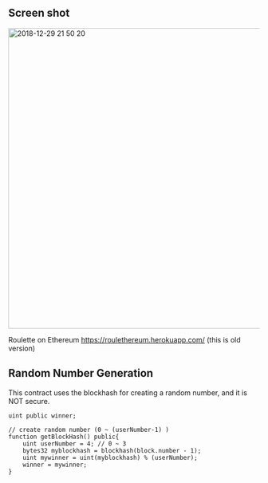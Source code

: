 
## Screen shot
<img width="602" alt="2018-12-29 21 50 20" src="https://user-images.githubusercontent.com/29624403/50538513-3ef87580-0bb4-11e9-913b-37a90eb602bf.png">

Roulette on Ethereum https://roulethereum.herokuapp.com/ (this is old version)


## Random Number Generation
This contract uses the blockhash for creating a random number, and it is NOT secure.
```solidity
uint public winner;

// create random number (0 ~ (userNumber-1) ) 
function getBlockHash() public{
    uint userNumber = 4; // 0 ~ 3
    bytes32 myblockhash = blockhash(block.number - 1);
    uint mywinner = uint(myblockhash) % (userNumber);
    winner = mywinner;
}
```
